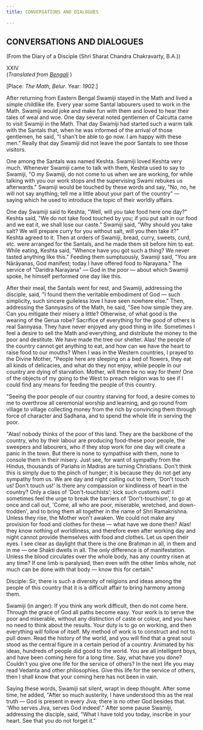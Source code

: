 ```yaml
---
title: CONVERSATIONS AND DIALOGUES

---
```





  

## CONVERSATIONS AND DIALOGUES

(From the Diary of a Disciple (Shri Sharat Chandra Chakravarty, B.A.))

XXIV  
(*Translated from [Bengali](swami_shishya_41e7_24.pdf)* )

\[Place: *The Math, Belur*. Year: *1902*.\]

After returning from Eastern Bengal Swamiji stayed in the Math and lived
a simple childlike life. Every year some Santal labourers used to work
in the Math. Swamiji would joke and make fun with them and loved to hear
their tales of weal and woe. One day several noted gentlemen of Calcutta
came to visit Swamiji in the Math. That day Swamiji had started such a
warm talk with the Santals that, when he was informed of the arrival of
those gentlemen, he said, "I shan't be able to go now. I am happy with
these men." Really that day Swamiji did not leave the poor Santals to
see those visitors.

One among the Santals was named Keshta. Swamiji loved Keshta very much.
Whenever Swamiji came to talk with them, Keshta used to say to Swamiji,
"O my Swamiji, do not come to us when we are working, for while talking
with you our work stops and the supervising Swami rebukes us
afterwards." Swamiji would be touched by these words and say, "No, no,
he will not say anything; tell me a little about your part of the
country" — saying which he used to introduce the topic of their worldly
affairs.

One day Swamiji said to Keshta, "Well, will you take food here one day?"
Keshta said, "We do not take food touched by you; if you put salt in our
food and we eat it, we shall lose our caste." Swamiji said, "Why should
you take salt? We will prepare curry for you without salt, will you then
take it?" Keshta agreed to it. Then at orders of Swamiji, bread, curry,
sweets, curd, etc. were arranged for the Santals, and he made them sit
before him to eat. While eating, Keshta said, "Whence have you got such
a thing? We never tasted anything like this." Feeding them sumptuously,
Swamiji said, "You are Nārāyanas, God manifest; today I have offered
food to Narayana." The service of "Daridra Narayana" — God in the poor —
about which Swamiji spoke, he himself performed one day like this.

After their meal, the Santals went for rest, and Swamiji, addressing the
disciple, said, "I found them the veritable embodiment of God — such
simplicity, such sincere guileless love I have seen nowhere else." Then,
addressing the Sannyasins of the Math, he said, "See how simple they
are. Can you mitigate their misery a little? Otherwise, of what good is
the wearing of the Gerua robe? Sacrifice of everything for the good of
others is real Sannyasa. They have never enjoyed any good thing in life.
Sometimes I feel a desire to sell the Math and everything, and
distribute the money to the poor and destitute. We have made the tree
our shelter. Alas! the people of the country cannot get anything to eat,
and how can we have the heart to raise food to our mouths? When I was in
the Western countries, I prayed to the Divine Mother, "People here are
sleeping on a bed of flowers, they eat all kinds of delicacies, and what
do they not enjoy, while people in our country are dying of starvation.
Mother, will there be no way for them! One of the objects of my going to
the West to preach religion was to see if I could find any means for
feeding the people of this country.

"Seeing the poor people of our country starving for food, a desire comes
to me to overthrow all ceremonial worship and learning, and go round
from village to village collecting money from the rich by convincing
them through force of character and Sadhana, and to spend the whole life
in serving the poor.

"Alas! nobody thinks of the poor of this land. They are the backbone of
the country, who by their labour are producing food-these poor people,
the sweepers and labourers, who if they stop work for one day will
create a panic in the town. But there is none to sympathise with them,
none to console them in their misery. Just see, for want of sympathy
from the Hindus, thousands of Pariahs in Madras are turning Christians.
Don't think this is simply due to the pinch of hunger; it is because
they do not get any sympathy from us. We are day and night calling out
to them, 'Don't touch us! Don't touch us!' Is there any compassion or
kindliness of heart in the country? Only a class of 'Don't-touchists';
kick such customs out! I sometimes feel the urge to break the barriers
of 'Don't-touchism', to go at once and call out, 'Come, all who are
poor, miserable, wretched, and down-trodden', and to bring them all
together in the name of Shri Ramakrishna. Unless they rise, the Mother
won't awaken. We could not make any provision for food and clothes for
these — what have we done then? Alas! they know nothing of worldliness,
and therefore even after working day and night cannot provide themselves
with food and clothes. Let us open their eyes. I see clear as daylight
that there is the one Brahman in all, in them and in me — one Shakti
dwells in all. The only difference is of manifestation. Unless the blood
circulates over the whole body, has any country risen at any time? If
one limb is paralysed, then even with the other limbs whole, not much
can be done with that body — know this for certain."

Disciple: Sir, there is such a diversity of religions and ideas among
the people of this country that it is a difficult affair to bring
harmony among them.

Swamiji (in anger): If you think any work difficult, then do not come
here. Through the grace of God all paths become easy. Your work is to
serve the poor and miserable, without any distinction of caste or
colour, and you have no need to think about the results. Your duty is to
go on working, and then everything will follow of itself. My method of
work is to construct and not to pull down. Read the history of the
world, and you will find that a great soul stood as the central figure
in a certain period of a country. Animated by his ideas, hundreds of
people did good to the world. You are all intelligent boys, and have
been coming here for a long time. Say, what have you done? Couldn't you
give one life for the service of others? In the next life you may read
Vedanta and other philosophies. Give this life for the service of
others, then I shall know that your coming here has not been in vain.

Saying these words, Swamiji sat silent, wrapt in deep thought. After
some time, he added, "After so much austerity, I have understood this as
the real truth — God is present in every Jiva; there is no other God
besides that. 'Who serves Jiva, serves God indeed'." After some pause
Swamiji, addressing the disciple, said, "What I have told you today,
inscribe in your heart. See that you do not forget it."


